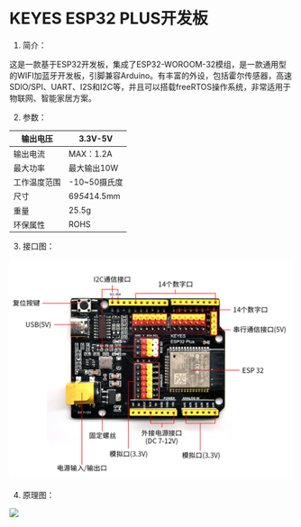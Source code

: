 # KEYES ESP32 PLUS开发板

1. 简介：

这是一款基于ESP32开发板，集成了ESP32-WOROOM-32模组，是一款通用型的WIFI加蓝牙开发板，引脚兼容Arduino。有丰富的外设，包括霍尔传感器，高速SDIO/SPI、UART、I2S和I2C等，并且可以搭载freeRTOS操作系统，非常适用于物联网、智能家居方案。

2. 参数：

|输出电压|3.3V-5V|
|-|-|
|输出电流|MAX：1.2A|
|最大功率|最大输出10W|
|工作温度范围|-10~50摄氏度|
|尺寸|69*54*14.5mm|
|重量|25.5g|
|环保属性|ROHS|


3. 接口图：

![](media/5b56863651a442160230f1d8f922a29d.jpeg)

4. 原理图：

![](media/147a0b9b2b8f37a11a7ae369e279d040.emf)





